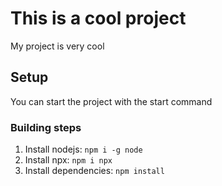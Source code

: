 # This is a cool project

My project is very cool 

## Setup

You can start the project with the start command

### Building steps

1. Install nodejs: `npm i -g node`
2. Install npx: `npm i npx`
3. Install dependencies: `npm install`